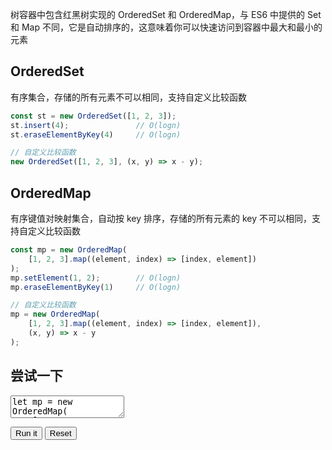 树容器中包含红黑树实现的 OrderedSet 和 OrderedMap，与 ES6 中提供的 Set 和 Map 不同，它是自动排序的，这意味着你可以快速访问到容器中最大和最小的元素

## OrderedSet

有序集合，存储的所有元素不可以相同，支持自定义比较函数

```javascript
const st = new OrderedSet([1, 2, 3]);
st.insert(4);               // O(logn)
st.eraseElementByKey(4)     // O(logn)

// 自定义比较函数
new OrderedSet([1, 2, 3], (x, y) => x - y);
```

## OrderedMap

有序键值对映射集合，自动按 key 排序，存储的所有元素的 key 不可以相同，支持自定义比较函数

```javascript
const mp = new OrderedMap(
    [1, 2, 3].map((element, index) => [index, element])
);
mp.setElement(1, 2);        // O(logn)
mp.eraseElementByKey(1)     // O(logn)

// 自定义比较函数
mp = new OrderedMap(
    [1, 2, 3].map((element, index) => [index, element]),
    (x, y) => x - y
);
```

## 尝试一下

<p>
<textarea id="input">
let mp = new OrderedMap(
    [1, 2, 3].map((element, index) => [index, element])
);
mp.setElement(1, 2);        // O(logn)
mp.eraseElementByKey(1)     // O(logn)
mp = new OrderedMap(
    [1, 2, 3].map((element, index) => [index, element]),
    (x, y) => x - y
);
mp.forEach(([key, value]) => console.log([key, value]));
</textarea>
</p>

<div id="output"></div>

<button id="run">Run it</button>
<button id="reset">Reset</button>
